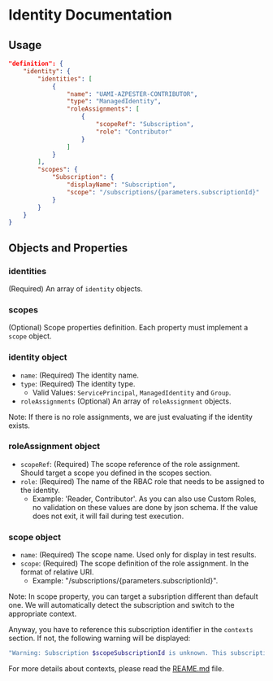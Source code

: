 # Identity Documentation

## Usage

```json
"definition": {
    "identity": {
        "identities": [
            {
                "name": "UAMI-AZPESTER-CONTRIBUTOR",
                "type": "ManagedIdentity",
                "roleAssignments": [
                    {
                        "scopeRef": "Subscription",
                        "role": "Contributor"
                    }
                ]
            }
        ],
        "scopes": {
            "Subscription": {
                "displayName": "Subscription",
                "scope": "/subscriptions/{parameters.subscriptionId}"
            }
        }
    }
}

```

## Objects and Properties

### identities

(Required) An array of `identity` objects.

### scopes

(Optional) Scope properties definition. Each property must implement a `scope` object.

### identity object

- `name`: (Required) The identity name.
- `type`: (Required) The identity type.
  - Valid Values: `ServicePrincipal`, `ManagedIdentity` and `Group`.
- `roleAssignments` (Optional) An array of `roleAssignment` objects.

Note: If there is no role assignments, we are just evaluating if the identity exists.

### roleAssignment object

- `scopeRef`: (Required) The scope reference of the role assignment. Should target a scope you defined in the scopes section.
- `role`: (Required) The name of the RBAC role that needs to be assigned to the identity.
  - Example: 'Reader, Contributor'. As you can also use Custom Roles, no validation on these values are done by json schema. If the value does not exit, it will fail during test execution.

### scope object

- `name`: (Required) The scope name. Used only for display in test results.
- `scope`: (Required) The scope definition of the role assignment. In the format of relative URI.
  - Example: "/subscriptions/{parameters.subscriptionId}".

Note: In scope property, you can target a subsription different than default one. We will automatically detect the subscription and switch to the appropriate context.

Anyway, you have to reference this subscription identifier in the `contexts` section. If not, the following warning will be displayed:

```powershell
"Warning: Subscription $scopeSubscriptionId is unknown. This subscription should be referenced in contexts."
```

For more details about contexts, please read the [REAME.md](../../../README.md) file.

